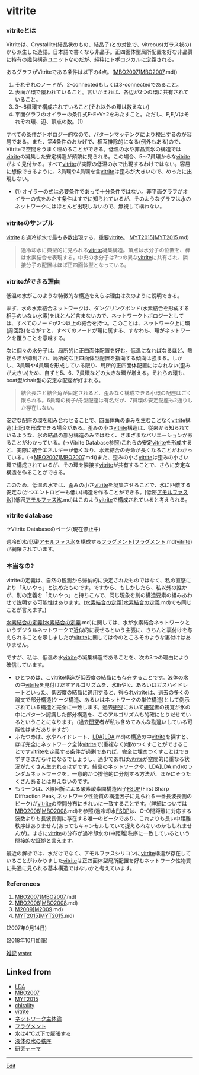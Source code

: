 # vitrite

### vitriteとは

Vitriteは、Crystallite(結晶状のもの、結晶子)との対比で、vitreous(ガラス状の)から派生した造語。日本語で書くなら非晶子。正四面体型局所配置を好む非晶質に特有の幾何構造ユニットなのだが、純粋にトポロジカルに定義される。

あるグラフがVitriteである条件は以下の4点。([MBO2007](MBO2007.md)][MBO2007](MBO2007.md).md))


1. それぞれのノードが、2-connectedもしくは3-connectedであること。
2. 表面が環で覆われていること。言いかえれば、各辺が2つの環に共有されていること。
3. 3～8員環で構成されていること(それ以外の環は数えない)
4. 平面グラフのオイラーの条件式F-E+V=2をみたすこと。ただし、F,E,Vはそれぞれ環、辺、頂点の数。(1)



すべての条件がトポロジー的なので、パターンマッチングにより検出するのが容易である。また、第4条件のおかげで、相互排除的になる(例外もある)ので、Vitriteで空間をうまく埋めることができる。低温の水や非晶質氷の構造では[vitrite](vitrite.md)の凝集した安定構造が頻繁に見られる。この場合、5～7員環からな[vitrite](vitrite.md)がよく見付かる。すべて[vitrite](vitrite.md)が実際の低温の水で出現するわけではない。容易に想像できるように、3員環や4員環を含[vitrite](vitrite.md)は歪みが大きいので、めったに出現しない。




* (1) オイラーの式は必要条件であって十分条件ではない。非平面グラフがオイラーの式をみたす条件はすでに知られているが、そのようなグラフは水のネットワークにはほとんど出現しないので、無視して構わない。

### vitriteのサンプル

[](https://gyazo.com/60f0c09bd8ac58a62c071c42fc04b024)

[vitrite](vitrite.md) [8](8.md) 過冷却水で最も多数出現する、重要[vitrite](vitrite.md)。 [MYT2015](MYT2015.md)][MYT2015](MYT2015.md).md)

[](https://gyazo.com/3c0f4f7c13b56a391996eb6925c739e4)



>過冷却水に典型的に見られる[vitrite](vitrite.md)凝集構造。頂点は水分子の位置を、棒は水素結合を表現する。中央の水分子は7つの異な[vitrite](vitrite.md)に共有され、隣接分子の配置はほぼ正四面体型となっている。



### vitriteができる理由

低温の水がこのような特徴的な構造をえらぶ理由は次のように説明できる。

まず、水の水素結合ネットワークは、ダングリングボンド(水素結合を形成する相手のいない水素)をほとんど含まないので、ネットワークトポロジーとしては、すべてのノードが2つ以上の結合を持つ。このことは、ネットワーク上に環(周回路)をさがすと、すべてのノードが環に属する、すなわち、環がネットワークを覆うことを意味する。

次に個々の水分子は、局所的に正四面体配置を好む。低温になればなるほど、熱揺らぎが抑制され、局所的な正四面体型配置を指向する傾向は強まる。しかし、3員環や4員環を形成している限り、局所的正四面体配置にはなれない(歪みが大きい)ため、自ずと5、6、7員環などの大きな環が増える。それらの環も、boat型/chair型の安定な配座が好まれる。

[](https://gyazo.com/6c0a8ca297357557361a2456a2533653)



>結合長さと結合角が固定されると、歪みなく構成できる小環の配座はごく限られる。6員環の椅子/舟型配座は有名だが、7員環の安定配座も2通りしか存在しない。



安定な配座の環を組み合わせることで、四面体角の歪みを生むことなく[vitrite](vitrite.md)構造(上記)を形成できる場合がある。歪みの小さ[vitrite](vitrite.md)構造は、従来から知られているような、氷の結晶の部分構造のみではなく、さまざまなバリエーションがあることがわかっている。(→Vitrite Database参照)これらの安定[vitrite](vitrite.md)を形成すると、実際に結合エネルギーが低くなり、水素結合の寿命が長くなることがわかっている。(→[MBO2007](MBO2007.md)][MBO2007](MBO2007.md).md))また、歪みの小さ[vitrite](vitrite.md)は歪みの小さい環で構成されているが、その環を隣接す[vitrite](vitrite.md)が共有することで、さらに安定な構造を作ることができる。

このため、低温の水では、歪みの小さ[vitrite](vitrite.md)を凝集させることで、氷に匹敵する安定な(かつエントロピーも低い)構造を作ることができる。[低密[アモルファス氷](アモルファス氷.md)](低密[アモルファス氷](アモルファス氷.md).md)はこのよう[vitrite](vitrite.md)で構成されていると考えられる。



### vitrite database

→Vitrite Databaseのページ(現在停止中)

過冷却水/低密[アモルファス氷](アモルファス氷.md)を構成する[フラグメント](フラグメント.md)][フラグメント](フラグメント.md).md)[vitrite](vitrite.md))が網羅されています。



### 本当なの?

vitriteの定義は、自然の観測から帰納的に決定されたものではなく、私の直感により「えいやっ」と決めたものです。ですから、もしかしたら、私以外の誰かが、別の定義を「えいやっ」と持ちこんで、同じ現象を別の構造要素の組みあわせで説明する可能性はあります。([水素結合の定義](水素結合の定義.md)][水素結合の定義](水素結合の定義.md).md)でも同じことが言えます。)

[水素結合の定義](水素結合の定義.md)][水素結合の定義](水素結合の定義.md).md)に関しては、水が水素結合ネットワークというデジタルネットワークで近似的に表せるという主張に、きちんと裏付けを与えられることを示しましたが[vitrite](vitrite.md)に関しては今のところそのような裏付けはありません。

ですが、私は、低温の水[vitrite](vitrite.md)の凝集構造であることを、次の3つの理由により確信しています。


* ひとつめは、こ[vitrite](vitrite.md)構造が低密度の結晶にも存在することです。液体の水の中[vitrite](vitrite.md)を見付けだすアルゴリズムを、氷IhやIc、あるいはガスハイドレートといった、低密度の結晶に適用すると、得られ[vitrite](vitrite.md)は、過去の多くの論文で部分構造(ケージ構造、あるいはネットワークの単位構造)として例示されている構造と完全に一致します。過去[研究](研究.md)において[研究](研究.md)者の視覚が氷の中にパターン認識した部分構造を、このアルゴリズムも的確にとりだせているということになります。(過去[研究](研究.md)者が私も含めてみんな勘違いしている可能性はまだありますが)
* ふたつめは、氷やハイドレート、[LDA](LDA.md)][LDA](LDA.md).md)の構造の中[vitrite](vitrite.md)を探すと、ほぼ完全にネットワーク全体[vitrite](vitrite.md)で(重複なく)埋めつくすことができることです[vitrite](vitrite.md)を定義する条件が過剰であれば、完全に埋めつくすことはできずすきまだらけになるでしょうし、過少であれば[vitrite](vitrite.md)が空間的に重なる状況がたくさん生まれるはずです。結晶のネットワークや、[LDA](LDA.md)][LDA](LDA.md).md)のランダムネットワークを、一意的かつ排他的に分割する方法が、ほかにそうたくさんあるとは思えないのです。
* もう一つは、X線回折による酸素酸素間構造因子[FSDP](FSDP.md)(First Sharp Diffraction Peak, ネットワーク性物質の構造因子に見られる一番長波長側のピーク)が[vitrite](vitrite.md)の空間分布にきれいに一致することです。(詳細については[MBO2008](MBO2008.md)][MBO2008](MBO2008.md).md)を参照)過冷却水[FSDP](FSDP.md)は、O-O間距離に対応する波数よりも長波長側に存在する唯一のピークであり、これよりも長い中距離秩序はありません(あってもキャンセルしていて捉えられないのかもしれませんが)。まさに[vitrite](vitrite.md)の分布が過冷却水の(中距離)秩序に一致しているという間接的な証拠と言えます。

最近の解析では、水だけでなく、アモルファスシリコンに[vitrite](vitrite.md)構造が存在していることがわかりました[vitrite](vitrite.md)は正四面体型局所配置を好むネットワーク性物質に共通に見られる基本構造ではないかと考えています。



### References


1. [MBO2007](MBO2007.md)][MBO2007](MBO2007.md).md) 
2. [MBO2008](MBO2008.md)][MBO2008](MBO2008.md).md)
3. [M2009](M2009.md)][M2009](M2009.md).md)
4. [MYT2015](MYT2015.md)][MYT2015](MYT2015.md).md)

(2007年9月14日)

(2018年10月加筆)

[雑記](雑記.md) [water](water.md)



## Linked from

* [LDA](LDA.md)
* [MBO2007](MBO2007.md)
* [MYT2015](MYT2015.md)
* [chirality](chirality.md)
* [vitrite](vitrite.md)
* [ネットワーク主体論](ネットワーク主体論.md)
* [フラグメント](フラグメント.md)
* [水は4℃以下で膨張する](水は4℃以下で膨張する.md)
* [液体の水の秩序](液体の水の秩序.md)
* [研究テーマ](研究テーマ.md)


----
[Edit](https://github.com/vitroid/vitroid.github.io/edit/master/MD/vitrite.md)
